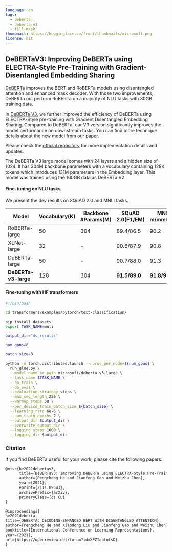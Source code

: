 ```yaml
---
language: en
tags: 
  - deberta
  - deberta-v3
  - fill-mask
thumbnail: https://huggingface.co/front/thumbnails/microsoft.png
license: mit
---
```


## DeBERTaV3: Improving DeBERTa using ELECTRA-Style Pre-Training with Gradient-Disentangled Embedding Sharing

[DeBERTa](https://arxiv.org/abs/2006.03654) improves the BERT and RoBERTa models using disentangled attention and enhanced mask decoder. With those two improvements, DeBERTa out perform RoBERTa on a majority of NLU tasks with 80GB training data. 

In [DeBERTa V3](https://arxiv.org/abs/2111.09543), we further improved the efficiency of DeBERTa using ELECTRA-Style pre-training with Gradient Disentangled Embedding Sharing. Compared to DeBERTa,  our V3 version significantly improves the model performance on downstream tasks.  You can find more technique details about the new model from our [paper](https://arxiv.org/abs/2111.09543).

Please check the [official repository](https://github.com/microsoft/DeBERTa) for more implementation details and updates.

The DeBERTa V3 large model comes with 24 layers and a hidden size of 1024. It has 304M backbone parameters  with a vocabulary containing 128K tokens which introduces 131M parameters in the Embedding layer.  This model was trained using the 160GB data as DeBERTa V2.


#### Fine-tuning on NLU tasks

We present the dev results on SQuAD 2.0 and MNLI tasks.

| Model             |Vocabulary(K)|Backbone #Params(M)| SQuAD 2.0(F1/EM) | MNLI-m/mm(ACC)|
|-------------------|----------|-------------------|-----------|----------|
| RoBERTa-large     |50     |304                | 89.4/86.5 | 90.2   |
| XLNet-large       |32     |-                  | 90.6/87.9 | 90.8   |
| DeBERTa-large     |50     |-                  | 90.7/88.0 | 91.3   |
| **DeBERTa-v3-large**|128|304                  |  **91.5/89.0**| **91.8/91.9**|


#### Fine-tuning with HF transformers

```bash
#!/bin/bash

cd transformers/examples/pytorch/text-classification/

pip install datasets
export TASK_NAME=mnli

output_dir="ds_results"

num_gpus=8

batch_size=8

python -m torch.distributed.launch --nproc_per_node=${num_gpus} \
  run_glue.py \
  --model_name_or_path microsoft/deberta-v3-large \
  --task_name $TASK_NAME \
  --do_train \
  --do_eval \
  --evaluation_strategy steps \
  --max_seq_length 256 \
  --warmup_steps 50 \
  --per_device_train_batch_size ${batch_size} \
  --learning_rate 6e-6 \
  --num_train_epochs 2 \
  --output_dir $output_dir \
  --overwrite_output_dir \
  --logging_steps 1000 \
  --logging_dir $output_dir

```

### Citation

If you find DeBERTa useful for your work, please cite the following papers:

``` latex
@misc{he2021debertav3,
      title={DeBERTaV3: Improving DeBERTa using ELECTRA-Style Pre-Training with Gradient-Disentangled Embedding Sharing}, 
      author={Pengcheng He and Jianfeng Gao and Weizhu Chen},
      year={2021},
      eprint={2111.09543},
      archivePrefix={arXiv},
      primaryClass={cs.CL}
}
```

``` latex
@inproceedings{
he2021deberta,
title={DEBERTA: DECODING-ENHANCED BERT WITH DISENTANGLED ATTENTION},
author={Pengcheng He and Xiaodong Liu and Jianfeng Gao and Weizhu Chen},
booktitle={International Conference on Learning Representations},
year={2021},
url={https://openreview.net/forum?id=XPZIaotutsD}
}
```
